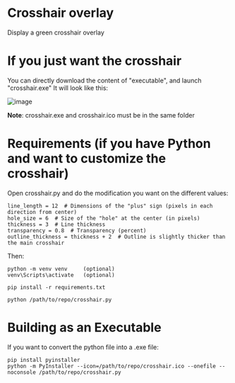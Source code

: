# Crosshair overlay
Display a green crosshair overlay

# If you just want the crosshair
You can directly download the content of "executable", and launch "crosshair.exe"
It will look like this: </p>
![image](https://github.com/user-attachments/assets/abae42b8-3f12-4e5d-8c6f-1b2ed96e448c)

**Note**: crosshair.exe and crosshair.ico must be in the same folder


# Requirements (if you have Python and want to customize the crosshair)
Open crosshair.py and do the modification you want on the different values:

    line_length = 12  # Dimensions of the "plus" sign (pixels in each direction from center)
    hole_size = 6  # Size of the "hole" at the center (in pixels)
    thickness = 3  # Line thickness
    transparency = 0.8  # Transparency (percent)
    outline_thickness = thickness + 2  # Outline is slightly thicker than the main crosshair

Then:

    python -m venv venv     (optional)
    venv\Scripts\activate   (optional)
    
    pip install -r requirements.txt
    
    python /path/to/repo/crosshair.py


# Building as an Executable
If you want to convert the python file into a .exe file:

    pip install pyinstaller
    python -m PyInstaller --icon=/path/to/repo/crosshair.ico --onefile --noconsole /path/to/repo/crosshair.py
